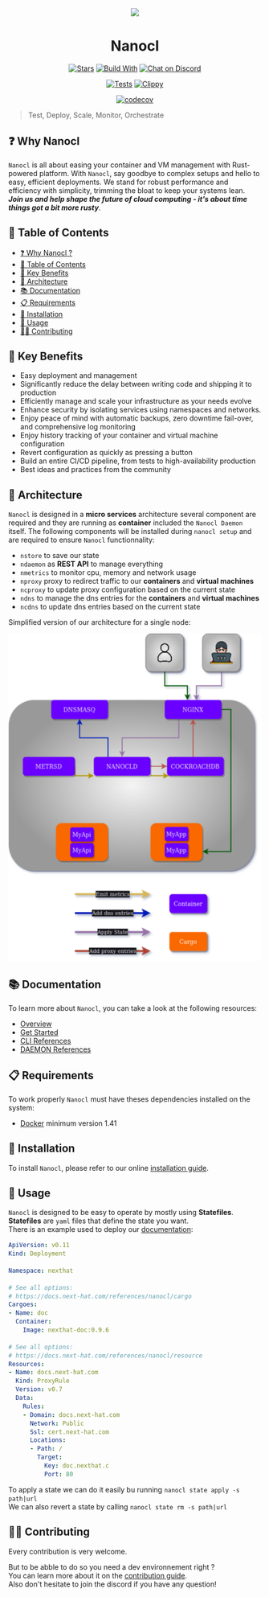 <div align="center">
  <img src="https://download.next-hat.com/ressources/images/logo.png" >
  <h1>Nanocl</h1>
  <p>

[![Stars](https://img.shields.io/github/stars/nxthat/nanocl?label=%E2%AD%90%20stars%20%E2%AD%90)](https://github.com/nxthat/nanocl)
[![Build With](https://img.shields.io/badge/built_with-Rust-dca282.svg?style=flat)](https://github.com/nxthat/nanocl)
[![Chat on Discord](https://img.shields.io/discord/1011267493114949693?label=chat&logo=discord&style=flat)](https://discord.gg/WV4Aac8uZg)

  </p>

  <p>

[![Tests](https://github.com/nxthat/nanocl/actions/workflows/tests.yml/badge.svg)](https://github.com/nxthat/nanocl/actions/workflows/tests.yml)
[![Clippy](https://github.com/nxthat/nanocl/actions/workflows/clippy.yml/badge.svg)](https://github.com/nxthat/nanocl/actions/workflows/clippy.yml)

  </p>

  <p>

[![codecov](https://codecov.io/gh/nxthat/nanocl/branch/nightly/graph/badge.svg?token=4I60HOW6HM)](https://codecov.io/gh/nxthat/nanocl)

  </p>

</div>

<blockquote>
 <span>
   Test, Deploy, Scale, Monitor, Orchestrate
 </span>
</blockquote>

## ❓ Why Nanocl

`Nanocl` is all about easing your container and VM management with Rust-powered platform.
With `Nanocl`, say goodbye to complex setups and hello to easy, efficient deployments.
We stand for robust performance and efficiency with simplicity, trimming the bloat to keep your systems lean.
**_Join us and help shape the future of cloud computing - it's about time things got a bit more rusty_**.

## 📙 Table of Contents

- [❓ Why Nanocl ?](#-why-nanocl)
- [📙 Table of Contents](#-table-of-contents)
- [🚀 Key Benefits](#-key-benefits)
- [🧿 Architecture](#-architecture)
- [📚 Documentation](#-documentation)
- [📋 Requirements](#-requirements)
- [💾 Installation](#-installation)
- [🔧 Usage](#-usage)
- [👨‍💻 Contributing](#-contributing)

## 🚀 Key Benefits

- Easy deployment and management
- Significantly reduce the delay between writing code and shipping it to production
- Efficiently manage and scale your infrastructure as your needs evolve
- Enhance security by isolating services using namespaces and networks.
- Enjoy peace of mind with automatic backups, zero downtime fail-over, and comprehensive log monitoring
- Enjoy history tracking of your container and virtual machine configuration
- Revert configuration as quickly as pressing a button
- Build an entire CI/CD pipeline, from tests to high-availability production
- Best ideas and practices from the community

## 🧿 Architecture

`Nanocl` is designed in a **micro services** architecture several component are required and they are running as **container** included the `Nanocl Daemon` itself.
The following components will be installed during `nanocl setup` and are required to ensure `Nanocl` functionnality:

- `nstore` to save our state
- `ndaemon` as **REST API** to manage everything
- `nmetrics` to monitor cpu, memory and network usage
- `nproxy` proxy to redirect traffic to our **containers** and **virtual machines**
- `ncproxy` to update proxy configuration based on the current state
- `ndns` to manage the dns entries for the **containers** and **virtual machines**
- `ncdns` to update dns entries based on the current state

Simplified version of our architecture for a single node:

<div align="center">
  <img src="./doc/architecture.png" />
</div>

## 📚 Documentation

To learn more about `Nanocl`, you can take a look at the following resources:

- [Overview](https://docs.next-hat.com/guides/nanocl/overview)
- [Get Started](https://docs.next-hat.com/guides/nanocl/get-started/orientation-and-setup)
- [CLI References](https://docs.next-hat.com/references/nanocl/cli)
- [DAEMON References](https://docs.next-hat.com/references/nanocl/daemon/overview)

## 📋 Requirements

To work properly `Nanocl` must have theses dependencies installed on the system:

- [Docker](https://www.docker.com) minimum version 1.41

## 💾 Installation

To install `Nanocl`, please refer to our online [installation guide](https://docs.next-hat.com/setups/nanocl/linux/ubuntu).

## 🔧 Usage

`Nanocl` is designed to be easy to operate by mostly using **Statefiles**.<br />
**Statefiles** are `yaml` files that define the state you want.<br />
There is an example used to deploy our [documentation](https://docs.next-hat.com):

```yaml
ApiVersion: v0.11
Kind: Deployment

Namespace: nexthat

# See all options:
# https://docs.next-hat.com/references/nanocl/cargo
Cargoes:
- Name: doc
  Container:
    Image: nexthat-doc:0.9.6

# See all options:
# https://docs.next-hat.com/references/nanocl/resource
Resources:
- Name: docs.next-hat.com
  Kind: ProxyRule
  Version: v0.7
  Data:
    Rules:
    - Domain: docs.next-hat.com
      Network: Public
      Ssl: cert.next-hat.com
      Locations:
      - Path: /
        Target:
          Key: doc.nexthat.c
          Port: 80
```

To apply a state we can do it easily bu running `nanocl state apply -s path|url`<br />
We can also revert a state by calling `nanocl state rm -s path|url`

## 👨‍💻 Contributing

Every contribution is very welcome.

But to be abble to do so you need a dev environnement right ?<br />
You can learn more about it on the [contribution guide](./CONTRIBUTING.md).<br />
Also don't hesitate to join the discord if you have any question!
